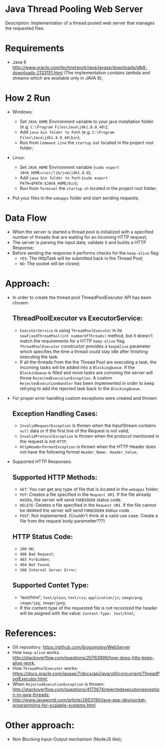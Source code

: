 # Java Thread Pooling Web Server

Description: Implementation of a thread pooled web server that manages the requested files.

# Requirements

- Java 8 http://www.oracle.com/technetwork/java/javase/downloads/jdk8-downloads-2133151.html (The implementation contains lambda and streams which are available only in JAVA 8);

# How 2 Run

- Windows:

	+ Set `JAVA_HOME` Environment variable to your java installation folder (e.g. `C:\Program Files\Java\jdk1.8.0_40\`);
	+ Add `java bin folder to Path` (e.g. `C:\Program Files\Java\jdk1.8.0_40\bin`);
	+ Run from `Command Line` the `startup.bat` located in the project root folder;

- Linux:

	+ Set `JAVA_HOME` Environment variable (`sudo export JAVA_HOME=/usr/lib/jvm/jdk1.8.0`);
	+ Add `java bin folder to Path` (`sudo export PATH=$PATH:$JAVA_HOME/bin`);
	+ Run from `Terminal` the `startup.sh` located in the project root folder;

- Put your files in the `webapps` folder and start sending requests;

# Data Flow

- When the server is started a thread pool is initialized with a specified number of threads that are waiting for an incoming HTTP request;
- The server is parsing the input data, validate it and builds a HTTP Response;
- Before sending the response it performs checks for the `keep-alive` flag:
	+ `YES`: The HttpTask will be submitted back in the Thread Pool;
	+ `NO`: The socket will be closed; 

# Approach:

- In order to create the thread pool ThreadPoolExecutor API has been chosen:
	
	## ThreadPoolExecutor vs ExecutorService:

	+ `ExecutorService` is using `ThreadPoolExecutor` in its `newFixedThreadPool(int numberOfThreads)` method, but it doesn't match the requirements for a HTTP `keep-alive` flag. `ThreadPoolExecutor` constructor provides a `keepAlive` parameter which specifies the time a thread could stay idle after finishing executing the task.
	+ If all the threads from the the Thread Pool are executing a task, the incoming tasks will be added into a `BlockingQueue`. If the `BlockinQueue` is filled and more tasks are comming the server will throw `RejectedExecutionException`. A custom `RejectedExecutionHandler` has been implemented in order to keep retrying to add the rejected task back to the `BlockingQueue`.

- For proper error handling custom exceptions were created and thrown:
	
	## Exception Handling Cases:

	+ `InvalidRequestException` is thrown when the InputStream contains `null` data or if the first line of the Request is not valid;
	+ `InvalidProtocolException` is thrown when the protocol mentioned in the request is not `HTTP`;
	+ `HttpHeaderFormatException` is thrown when the HTTP Header does not have the following format `Header_Name: Header_Value`;

- Supported HTTP Responses:

	## Supported HTTP Methods:

	+ `GET`: You can get any type of file that is located in the `webapps` folder;
	+ `PUT`: Creates a file specified in the `Request URI`. If the file already exists, the server will send `FORBIDDEN` status code.
	+ `DELETE`: Deletes a file specified in the `Request URI`. If the file cannot be deleted the server will send `FORBIDDEN` status code.
	+ `POST`: Not implemented. (Couldn't think at a valid use case. Create a file from the request body parametter???)
	
	## HTTP Status Code:

	+ `200 OK`;
	+ `400 Bad Request`;
	+ `403 Forbidden`;
	+ `404 Not Found`;
	+ `500 Internal Server Error`;

	## Supported Contet Type:

	+ 'text/html'; `text/plain`; `text/css`; `application/js`; `image/png`; `image/jpg`; `image/jpeg`;
	+ If the content type of the requested file is not reconized the header will be asigned with the value: `Content-Type: text/html`;

# References:

- Git repository: https://github.com/ibogomolov/WebServer
- How `keep-alive` works: http://stackoverflow.com/questions/20763999/how-does-http-keep-alive-work;
- How `ThreadPoolExecutor` works: https://docs.oracle.com/javase/7/docs/api/java/util/concurrent/ThreadPoolExecutor.html;
- When `RejectedExecutionException` is thrown: http://stackoverflow.com/questions/4172674/rejectedexecutionexception-in-java-threads;
- http://www.javaworld.com/article/2853780/java-app-dev/socket-programming-for-scalable-systems.html

# Other approach:

- Non Blocking Input-Output mechanism (NodeJS like);

